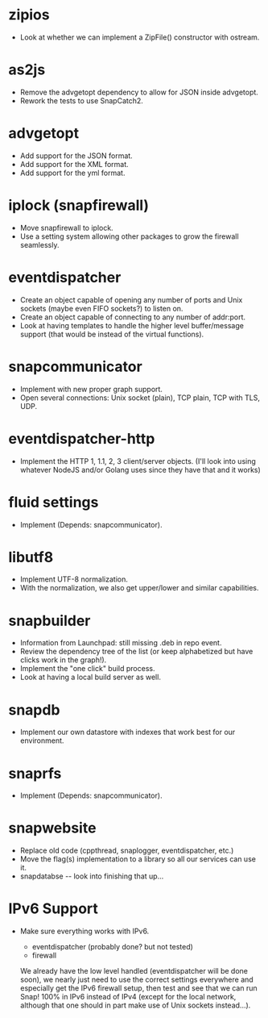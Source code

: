 
# zipios

* Look at whether we can implement a ZipFile() constructor with ostream.


# as2js

* Remove the advgetopt dependency to allow for JSON inside advgetopt.
* Rework the tests to use SnapCatch2.


# advgetopt

* Add support for the JSON format.
* Add support for the XML format.
* Add support for the yml format.


# iplock (snapfirewall)

* Move snapfirewall to iplock.
* Use a setting system allowing other packages to grow the firewall seamlessly.


# eventdispatcher

* Create an object capable of opening any number of ports and Unix sockets
  (maybe even FIFO sockets?) to listen on.
* Create an object capable of connecting to any number of addr:port.
* Look at having templates to handle the higher level buffer/message support
  (that would be instead of the virtual functions).


# snapcommunicator

* Implement with new proper graph support.
* Open several connections: Unix socket (plain), TCP plain, TCP with TLS, UDP.


# eventdispatcher-http

* Implement the HTTP 1, 1.1, 2, 3 client/server objects.
  (I'll look into using whatever NodeJS and/or Golang uses since they have
  that and it works)


# fluid settings

* Implement (Depends: snapcommunicator).


# libutf8

* Implement UTF-8 normalization.
* With the normalization, we also get upper/lower and similar capabilities.


# snapbuilder

* Information from Launchpad: still missing .deb in repo event.
* Review the dependency tree of the list (or keep alphabetized but have clicks
  work in the graph!).
* Implement the "one click" build process.
* Look at having a local build server as well.


# snapdb

* Implement our own datastore with indexes that work best for our environment.


# snaprfs

* Implement (Depends: snapcommunicator).


# snapwebsite

* Replace old code (cppthread, snaplogger, eventdispatcher, etc.)
* Move the flag(s) implementation to a library so all our services can use it.
* snapdatabse -- look into finishing that up...


# IPv6 Support

* Make sure everything works with IPv6.
  * eventdispatcher (probably done? but not tested)
  * firewall

  We already have the low level handled (eventdispatcher will be done soon),
  we nearly just need to use the correct settings everywhere and especially
  get the IPv6 firewall setup, then test and see that we can run Snap! 100%
  in IPv6 instead of IPv4 (except for the local network, although that one
  should in part make use of Unix sockets instead...).


